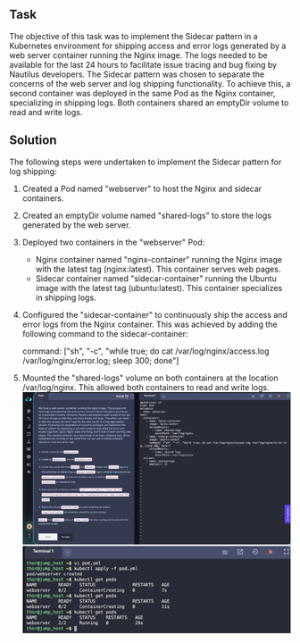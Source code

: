 ## Task
The objective of this task was to implement the Sidecar pattern in a Kubernetes environment for shipping access and error logs generated by a web server container running the Nginx image. The logs needed to be available for the last 24 hours to facilitate issue tracing and bug fixing by Nautilus developers. The Sidecar pattern was chosen to separate the concerns of the web server and log shipping functionality. To achieve this, a second container was deployed in the same Pod as the Nginx container, specializing in shipping logs. Both containers shared an emptyDir volume to read and write logs.

## Solution
The following steps were undertaken to implement the Sidecar pattern for log shipping:

1. Created a Pod named "webserver" to host the Nginx and sidecar containers.

2. Created an emptyDir volume named "shared-logs" to store the logs generated by the web server.

3. Deployed two containers in the "webserver" Pod:
   - Nginx container named "nginx-container" running the Nginx image with the latest tag (nginx:latest). This container serves web pages.
   - Sidecar container named "sidecar-container" running the Ubuntu image with the latest tag (ubuntu:latest). This container specializes in shipping logs.

4. Configured the "sidecar-container" to continuously ship the access and error logs from the Nginx container. This was achieved by adding the following command to the sidecar-container:
   
   command: ["sh", "-c", "while true; do cat /var/log/nginx/access.log /var/log/nginx/error.log; sleep 300; done"]
   

5. Mounted the "shared-logs" volume on both containers at the location /var/log/nginx. This allowed both containers to read and write logs.
![image1](./images/image11.png)
![image1](./images/image12.png)


